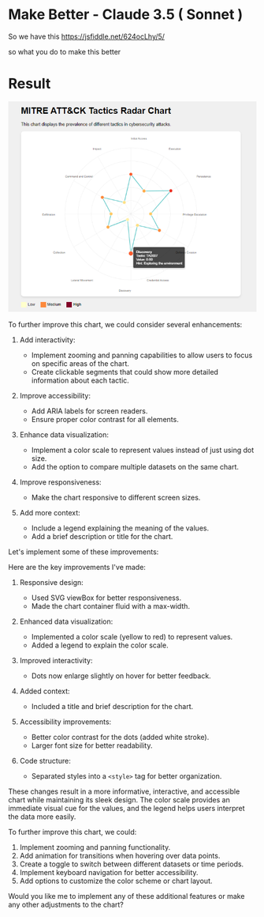 # Make Better - Claude 3.5 ( Sonnet )

So we have this
https://jsfiddle.net/624ocLhy/5/

so what you do to make this better



 

# Result


![Result](radar05.PNG)


To further improve this chart, we could consider several enhancements:



1. Add interactivity:
   - Implement zooming and panning capabilities to allow users to focus on specific areas of the chart.
   - Create clickable segments that could show more detailed information about each tactic.

2. Improve accessibility:
   - Add ARIA labels for screen readers.
   - Ensure proper color contrast for all elements.

3. Enhance data visualization:
   - Implement a color scale to represent values instead of just using dot size.
   - Add the option to compare multiple datasets on the same chart.

4. Improve responsiveness:
   - Make the chart responsive to different screen sizes.

5. Add more context:
   - Include a legend explaining the meaning of the values.
   - Add a brief description or title for the chart.

Let's implement some of these improvements:
 

Here are the key improvements I've made:

1. Responsive design:
   - Used SVG viewBox for better responsiveness.
   - Made the chart container fluid with a max-width.

2. Enhanced data visualization:
   - Implemented a color scale (yellow to red) to represent values.
   - Added a legend to explain the color scale.

3. Improved interactivity:
   - Dots now enlarge slightly on hover for better feedback.

4. Added context:
   - Included a title and brief description for the chart.

5. Accessibility improvements:
   - Better color contrast for the dots (added white stroke).
   - Larger font size for better readability.

6. Code structure:
   - Separated styles into a `<style>` tag for better organization.

These changes result in a more informative, interactive, and accessible chart while maintaining its sleek design. The color scale provides an immediate visual cue for the values, and the legend helps users interpret the data more easily.

To further improve this chart, we could:

1. Implement zooming and panning functionality.
2. Add animation for transitions when hovering over data points.
3. Create a toggle to switch between different datasets or time periods.
4. Implement keyboard navigation for better accessibility.
5. Add options to customize the color scheme or chart layout.

Would you like me to implement any of these additional features or make any other adjustments to the chart?